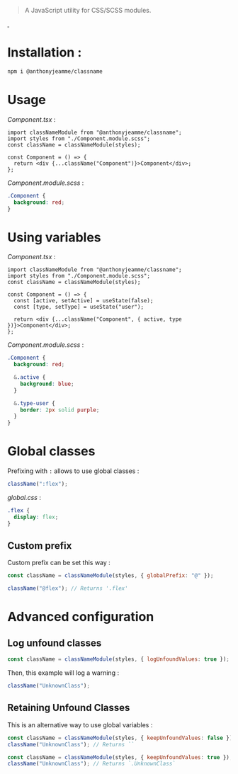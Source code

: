 > A JavaScript utility for CSS/SCSS modules.

<p>
  <a aria-label="NPM version" href="https://www.npmjs.com/package/@anthonyjeamme/classname">
    <img alt="" src="https://img.shields.io/npm/v/@anthonyjeamme/classname.svg">
  </a>
  <a aria-label="License" href="#">
    <img alt="" src="https://img.shields.io/npm/l/classnames.svg">
  </a>
</p>

# Installation :

```bash
npm i @anthonyjeamme/classname
```

# Usage

_Component.tsx_ :

```tsx
import classNameModule from "@anthonyjeamme/classname";
import styles from "./Component.module.scss";
const className = classNameModule(styles);

const Component = () => {
  return <div {...className("Component")}>Component</div>;
};
```

_Component.module.scss_ :

```scss
.Component {
  background: red;
}
```

# Using variables

_Component.tsx_ :

```tsx
import classNameModule from "@anthonyjeamme/classname";
import styles from "./Component.module.scss";
const className = classNameModule(styles);

const Component = () => {
  const [active, setActive] = useState(false);
  const [type, setType] = useState("user");

  return <div {...className("Component", { active, type })}>Component</div>;
};
```

_Component.module.scss_ :

```scss
.Component {
  background: red;

  &.active {
    background: blue;
  }

  &.type-user {
    border: 2px solid purple;
  }
}
```

# Global classes

Prefixing with `:` allows to use global classes :

```js
className(":flex");
```

_global.css_ :

```css
.flex {
  display: flex;
}
```

## Custom prefix

Custom prefix can be set this way :

```js
const className = classNameModule(styles, { globalPrefix: "@" });

className("@flex"); // Returns '.flex'
```

# Advanced configuration

## Log unfound classes

```js
const className = classNameModule(styles, { logUnfoundValues: true });
```

Then, this example will log a warning :

```js
className("UnknownClass");
```

## Retaining Unfound Classes

This is an alternative way to use global variables :

```js
const className = classNameModule(styles, { keepUnfoundValues: false });
className("UnknownClass"); // Returns ``
```

```js
const className = classNameModule(styles, { keepUnfoundValues: true });
className("UnknownClass"); // Returns `.UnknownClass`
```
